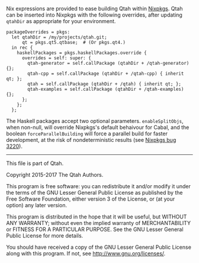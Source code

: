 Nix expressions are provided to ease building Qtah within
[Nixpkgs](https://nixos.org/nixpkgs).  Qtah can be inserted into Nixpkgs with
the following overrides, after updating `qtahDir` as appropriate for your
environment.

    packageOverrides = pkgs:
      let qtahDir = /my/projects/qtah.git;
          qt = pkgs.qt5.qtbase;  # (Or pkgs.qt4.)
      in rec {
        haskellPackages = pkgs.haskellPackages.override {
          overrides = self: super: {
            qtah-generator = self.callPackage (qtahDir + /qtah-generator) {};
            qtah-cpp = self.callPackage (qtahDir + /qtah-cpp) { inherit qt; };
            qtah = self.callPackage (qtahDir + /qtah) { inherit qt; };
            qtah-examples = self.callPackage (qtahDir + /qtah-examples) {};
          };
        };
      };

The Haskell packages accept two optional parameters.  `enableSplitObjs`, when
non-null, will override Nixpkgs's default behaivour for Cabal, and the boolean
`forceParallelBuilding` will force a parallel build for faster development, at
the risk of nondeterministic results (see
[Nixpkgs bug 3220](https://github.com/NixOS/nixpkgs/issues/3220)).

---

This file is part of Qtah.

Copyright 2015-2017 The Qtah Authors.

This program is free software: you can redistribute it and/or modify
it under the terms of the GNU Lesser General Public License as published by
the Free Software Foundation, either version 3 of the License, or
(at your option) any later version.

This program is distributed in the hope that it will be useful,
but WITHOUT ANY WARRANTY; without even the implied warranty of
MERCHANTABILITY or FITNESS FOR A PARTICULAR PURPOSE.  See the
GNU Lesser General Public License for more details.

You should have received a copy of the GNU Lesser General Public License
along with this program.  If not, see <http://www.gnu.org/licenses/>.
